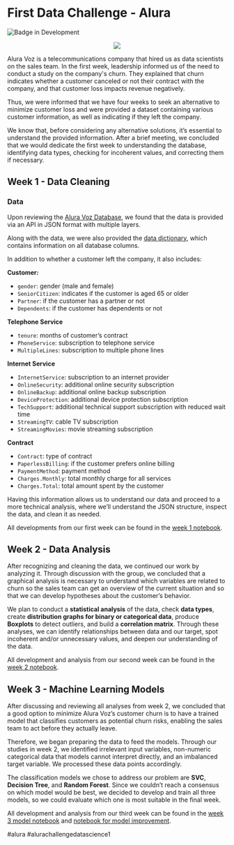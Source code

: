 # First Data Challenge - Alura

![Badge in Development](http://img.shields.io/static/v1?label=STATUS&message=IN%20DEVELOPMENT&color=GREEN&style=for-the-badge)

<center>
  <img src="https://i.imgur.com/jn7km8o.png">
</center>

Alura Voz is a telecommunications company that hired us as data scientists on the sales team. In the first week, leadership informed us of the need to conduct a study on the company's churn. They explained that churn indicates whether a customer canceled or not their contract with the company, and that customer loss impacts revenue negatively.

Thus, we were informed that we have four weeks to seek an alternative to minimize customer loss and were provided a dataset containing various customer information, as well as indicating if they left the company.

We know that, before considering any alternative solutions, it’s essential to understand the provided information. After a brief meeting, we concluded that we would dedicate the first week to understanding the database, identifying data types, checking for incoherent values, and correcting them if necessary.

## Week 1 - Data Cleaning

### Data

Upon reviewing the [Alura Voz Database](https://github.com/sthemonica/alura-voz/blob/main/Dados/Telco-Customer-Churn.json), we found that the data is provided via an API in JSON format with multiple layers.

Along with the data, we were also provided the [data dictionary](https://github.com/sthemonica/alura-voz/blob/main/dicionario.md), which contains information on all database columns.

In addition to whether a customer left the company, it also includes:

<b>Customer:</b>
 
* `gender`: gender (male and female)
* `SeniorCitizen`: indicates if the customer is aged 65 or older
* `Partner`: if the customer has a partner or not
* `Dependents`: if the customer has dependents or not

<b>Telephone Service</b>

* `tenure`: months of customer’s contract
* `PhoneService`: subscription to telephone service
* `MultipleLines`: subscription to multiple phone lines

<b>Internet Service</b>

* `InternetService`: subscription to an internet provider
* `OnlineSecurity`: additional online security subscription
* `OnlineBackup`: additional online backup subscription
* `DeviceProtection`: additional device protection subscription
* `TechSupport`: additional technical support subscription with reduced wait time
* `StreamingTV`: cable TV subscription
* `StreamingMovies`: movie streaming subscription

<b>Contract</b>

* `Contract`: type of contract
* `PaperlessBilling`: if the customer prefers online billing
* `PaymentMethod`: payment method
* `Charges.Monthly`: total monthly charge for all services
* `Charges.Total`: total amount spent by the customer

Having this information allows us to understand our data and proceed to a more technical analysis, where we’ll understand the JSON structure, inspect the data, and clean it as needed.

All developments from our first week can be found in the [week 1 notebook](https://github.com/sthemonica/alura-voz/blob/main/1-Limpeza%20dos%20dados/limpeza.ipynb).

## Week 2 - Data Analysis

After recognizing and cleaning the data, we continued our work by analyzing it. Through discussion with the group, we concluded that a graphical analysis is necessary to understand which variables are related to churn so the sales team can get an overview of the current situation and so that we can develop hypotheses about the customer’s behavior.

We plan to conduct a **statistical analysis** of the data, check **data types**, create **distribution graphs for binary or categorical data**, produce **Boxplots** to detect outliers, and build a **correlation matrix**. Through these analyses, we can identify relationships between data and our target, spot incoherent and/or unnecessary values, and deepen our understanding of the data.

All development and analysis from our second week can be found in the [week 2 notebook](https://github.com/sthemonica/alura-voz/blob/main/2-%20An%C3%A1lise%20dos%20dados/analise.ipynb).

## Week 3 - Machine Learning Models

After discussing and reviewing all analyses from week 2, we concluded that a good option to minimize Alura Voz’s customer churn is to have a trained model that classifies customers as potential churn risks, enabling the sales team to act before they actually leave.

Therefore, we began preparing the data to feed the models. Through our studies in week 2, we identified irrelevant input variables, non-numeric categorical data that models cannot interpret directly, and an imbalanced target variable. We processed these data points accordingly.

The classification models we chose to address our problem are **SVC**, **Decision Tree**, and **Random Forest**. Since we couldn’t reach a consensus on which model would be best, we decided to develop and train all three models, so we could evaluate which one is most suitable in the final week.

All development and analysis from our third week can be found in the [week 3 model notebook](https://github.com/sthemonica/alura-voz/blob/main/3-Modelos%20de%20ML/modelos.ipynb) and [notebook for model improvement](https://github.com/sthemonica/alura-voz/blob/main/4-Melhorando%20o%20modelo/otimizacao.ipynb).

#alura #alurachallengedatascience1

